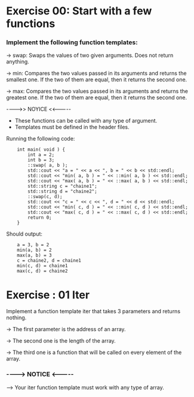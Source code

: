 # Exercise 00: Start with a few functions

### Implement the following function templates:

-> swap: Swaps the values of two given arguments. Does not return anything.

-> min: Compares the two values passed in its arguments and returns the smallest
    one. If the two of them are equal, then it returns the second one.

-> max: Compares the two values passed in its arguments and returns the greatest one.
    If the two of them are equal, then it returns the second one.


---->> NOYICE <<-----

- These functions can be called with any type of argument.
- Templates must be defined in the header files.

Running the following code:
```
    int main( void ) {
        int a = 2;
        int b = 3;
        ::swap( a, b );
        std::cout << "a = " << a << ", b = " << b << std::endl;
        std::cout << "min( a, b ) = " << ::min( a, b ) << std::endl;
        std::cout << "max( a, b ) = " << ::max( a, b ) << std::endl;
        std::string c = "chaine1";
        std::string d = "chaine2";
        ::swap(c, d);
        std::cout << "c = " << c << ", d = " << d << std::endl;
        std::cout << "min( c, d ) = " << ::min( c, d ) << std::endl;
        std::cout << "max( c, d ) = " << ::max( c, d ) << std::endl;
        return 0;
    }
```

Should output:

```
    a = 3, b = 2
    min(a, b) = 2
    max(a, b) = 3
    c = chaine2, d = chaine1
    min(c, d) = chaine1
    max(c, d) = chaine2
```

# Exercise : 01 Iter

Implement a function template iter that takes 3 parameters and returns nothing.

-> The first parameter is the address of an array.

-> The second one is the length of the array.

-> The third one is a function that will be called on every element of the array.

### ----> NOTICE <-----

--> Your iter function template must work with any type of array.



